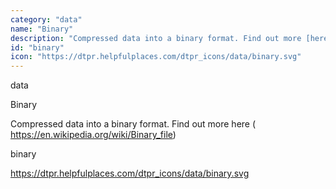 ```yaml
---
category: "data"
name: "Binary"
description: "Compressed data into a binary format. Find out more [here](https://en.wikipedia.org/wiki/Binary_file)"
id: "binary"
icon: "https://dtpr.helpfulplaces.com/dtpr_icons/data/binary.svg"
---
```

data

Binary

Compressed data into a binary format. Find out more here (
https://en.wikipedia.org/wiki/Binary_file)

binary

https://dtpr.helpfulplaces.com/dtpr_icons/data/binary.svg